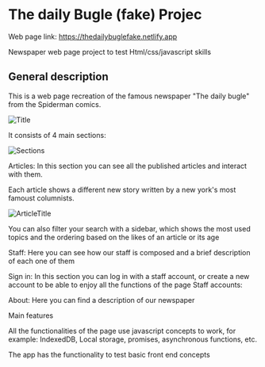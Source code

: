 # The daily Bugle (fake) Projec

Web page link: https://thedailybuglefake.netlify.app

Newspaper web page project to test Html/css/javascript skills


## General description

This is a web page recreation of the famous newspaper "The daily bugle" from the Spiderman comics.

![Title](https://github.com/user-attachments/assets/e63af25c-41b9-4289-ae05-86d0d8d2a34d)

It consists of 4 main sections:

![Sections](https://github.com/user-attachments/assets/f8bb8a4b-19df-4080-920e-648cb88f2a5a)


Articles: In this section you can see all the published articles and interact with them.

Each article shows a different new story written by a new york's most famoust columnists.

![ArticleTitle](https://github.com/user-attachments/assets/2df8f2c9-e9f4-4218-80c7-6801080ffe00) 



You can also filter your search with a sidebar, which shows the most used topics and the ordering based on the likes of an article or its age

Staff: Here you can see how our staff is composed and a brief description of each one of them

Sign in: In this section you can log in with a staff account, or create a new account to be able to enjoy all the functions of the page
Staff accounts:

About: Here you can find a description of our newspaper

Main features

All the functionalities of the page use javascript concepts to work, for example: IndexedDB, Local storage, promises, asynchronous functions, etc.

The app has the functionality to test basic front end concepts
